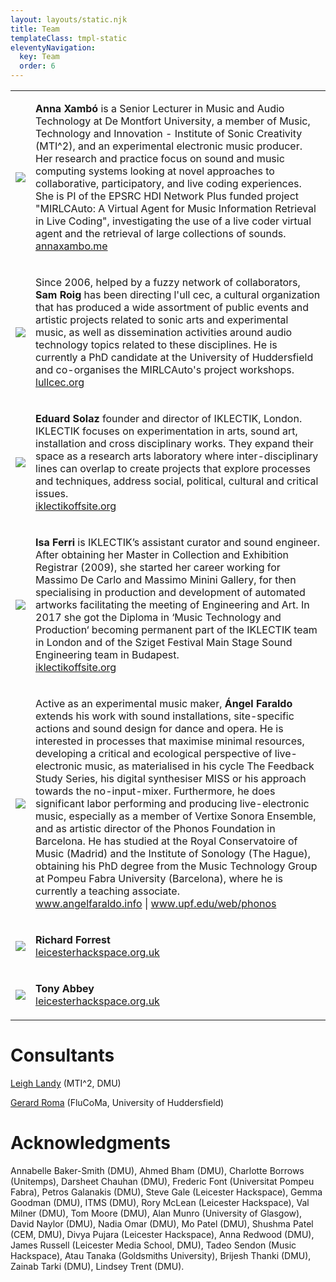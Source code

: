 ```yaml
---
layout: layouts/static.njk
title: Team
templateClass: tmpl-static
eleventyNavigation:
  key: Team
  order: 6
---
```


  <table id="table-team">
  <tr class="table-row">
  <td class="table-cell-left"><img src="../../img/Anna-Xambo-256x256px.jpg" class="responsive2" /></td>
  <td class="table-cell-right">
  <p><strong>Anna Xambó</strong> is a Senior Lecturer in Music and Audio Technology at De Montfort University, a member of Music, Technology and Innovation - Institute of Sonic Creativity (MTI^2), and an experimental electronic music producer. Her research and practice focus on sound and music computing systems looking at novel approaches to collaborative, participatory, and live coding experiences. She is PI of the EPSRC HDI Network Plus funded project "MIRLCAuto: A Virtual Agent for Music Information Retrieval in Live Coding", investigating the use of a live coder virtual agent and the retrieval of large collections of sounds. <br />
   <a href="http://annaxambo.me/">annaxambo.me</a></p>
  </td>
  </tr>
  
  <tr>
    <td class="table-cell-left"><img src="../../img/Sam-Roig-256x256px.jpg" class="responsive2" /></td>
    <td class="table-cell-right">
    <p>Since 2006, helped by a fuzzy network of collaborators, <strong>Sam Roig</strong> has been directing l'ull cec, a cultural organization that has produced a wide assortment of public events and artistic projects related to sonic arts and experimental music, as well as dissemination activities around audio technology topics related to these disciplines. He is currently a PhD candidate at the University of Huddersfield and co-organises the MIRLCAuto's project workshops. 
    <br />
   <a href="https://lullcec.org/">lullcec.org</a></p>
    </td>
    </tr>
    <tr>
    <td class="table-cell-left"><img src="../../img/Eduard-Solaz-256x256px.jpg" class="responsive2" /></td>
    <td class="table-cell-right">
    <p><strong>Eduard Solaz</strong> founder and director of IKLECTIK, London. IKLECTIK focuses on experimentation in arts, sound art, installation and cross disciplinary works. They expand their space as a research arts laboratory where inter-disciplinary lines can overlap to create projects that explore processes and techniques, address social, political, cultural and critical issues.<br />
   <a href="http://iklectikoffsite.org/">iklectikoffsite.org</a></p>
    </td>
    </tr>
    <tr>
    <td class="table-cell-left"><img src="../../img/Isa-Ferri-256x256px.jpg" class="responsive2" /></td>
    <td class="table-cell-right">
    <p><strong>Isa Ferri</strong> is IKLECTIK’s assistant curator and sound engineer. After obtaining her Master in Collection and Exhibition Registrar (2009), she started her career working for Massimo De Carlo and Massimo Minini Gallery, for then specialising in production and development of automated artworks facilitating the meeting of Engineering and Art. In 2017 she got the Diploma in ‘Music Technology and Production‘ becoming permanent part of the IKLECTIK team in London and of the Sziget Festival Main Stage Sound Engineering team in Budapest.<br />
   <a href="http://iklectikoffsite.org/">iklectikoffsite.org</a></p>
    </td>
    </tr>
    <tr>
    <td class="table-cell-left"><img src="../../img/Angel-Faraldo-2-256x256px.jpg" class="responsive2" /></td>
    <td class="table-cell-right">
    <p>Active as an experimental music maker, <strong>Ángel Faraldo</strong> extends his work with sound installations, site-specific actions and sound design for dance and opera. He is interested in processes that maximise minimal resources, developing a critical and ecological perspective of live-electronic music, as materialised in his cycle The Feedback Study Series, his digital synthesiser MISS or his approach towards the no-input-mixer. Furthermore, he does significant labor performing and producing live-electronic music, especially as a member of Vertixe Sonora Ensemble, and as artistic director of the Phonos Foundation in Barcelona. He has studied at the Royal Conservatoire of Music (Madrid) and the Institute of Sonology (The Hague), obtaining his PhD degree from the Music Technology Group at Pompeu Fabra University (Barcelona), where he is currently a teaching associate.
    <br />
   <a href="https://www.angelfaraldo.info/">www.angelfaraldo.info</a> | <a href="https://www.upf.edu/web/phonos">www.upf.edu/web/phonos</a></p>
    </td>
    </tr>     
    <tr>
    <td class="table-cell-left"><img src="../../img/209-2098523_individuals-person-icon-circle-png-clipart.png" class="responsive2" /></td>
    <td class="table-cell-right">
    <p><strong>Richard Forrest</strong><br />
   <a href="https://leicesterhackspace.org.uk/">leicesterhackspace.org.uk</a></p>
    </td>
    </tr> 
    <td class="table-cell-left"><img src="../../img/209-2098523_individuals-person-icon-circle-png-clipart.png" class="responsive2" /></td>
    <td class="table-cell-right">
    <p><strong>Tony Abbey</strong><br />
   <a href="https://leicesterhackspace.org.uk/">leicesterhackspace.org.uk</a></p>
    </td>
    </tr>        
  </table>

<h1>Consultants</h1>

<p><a href="https://www.dmu.ac.uk/about-dmu/academic-staff/technology/leigh-landy/leigh-landy.aspx">Leigh Landy</a> (MTI^2, DMU)</p>
<p><a href="https://g-roma.github.io/">Gerard Roma</a> (FluCoMa, University of Huddersfield)</p>

<h1>Acknowledgments</h1>

<p>Annabelle Baker-Smith (DMU), Ahmed Bham (DMU), Charlotte Borrows (Unitemps), Darsheet Chauhan (DMU), Frederic Font (Universitat Pompeu Fabra), Petros Galanakis (DMU), Steve Gale (Leicester Hackspace), Gemma Goodman (DMU), ITMS (DMU), Rory McLean (Leicester Hackspace), Val Milner (DMU), Tom Moore (DMU), Alan Munro (University of Glasgow), David Naylor (DMU), Nadia Omar (DMU), Mo Patel (DMU), Shushma Patel (CEM, DMU), Divya Pujara (Leicester Hackspace), Anna Redwood (DMU), James Russell (Leicester Media School, DMU), Tadeo Sendon (Music Hackspace), Atau Tanaka (Goldsmiths University), Brijesh Thanki (DMU), Zainab Tarki (DMU), Lindsey Trent (DMU).</p>
